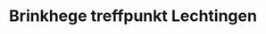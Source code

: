 ---
title: "Brinkhege treffpunkt Lechtingen"
url: /wallenhorst/brinkhege-treffpunkt-lechtingen/
shop: Bäckerei
---